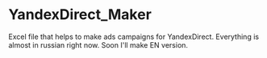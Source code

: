 # YandexDirect_Maker
Excel file that helps to make ads campaigns for YandexDirect.
Everything is almost in russian right now.
Soon I'll make EN version.
